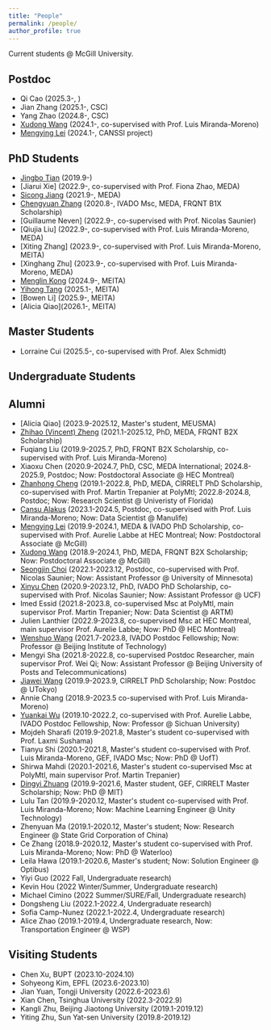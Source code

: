 ```yaml
---
title: "People"
permalink: /people/
author_profile: true
---
```



Current students @ McGill University.

## Postdoc
* Qi Cao (2025.3-, )
* Jian Zhang (2025.1-, CSC)
* Yang Zhao (2024.8-, CSC)
* [Xudong Wang](https://martina1024.github.io/) (2024.1-, co-supervised with Prof. Luis Miranda-Moreno)  
* [Mengying Lei](https://scholar.google.com/citations?user=vWdutQIAAAAJ&hl=en) (2024.1-, CANSSI project)

## PhD Students
* [Jingbo Tian](https://joshuatian-mcgill.github.io/) (2019.9-)
* [Jiarui Xie] (2022.9-, co-supervised with Prof. Fiona Zhao, MEDA)
* [Sicong Jiang](https://sicongjiang.fun/) (2021.9-, MEDA)
* [Chengyuan Zhang](https://chengyuanzhang.wixsite.com/home) (2020.8-, IVADO Msc, MEDA, FRQNT B1X Scholarship)
* [Guillaume Neven] (2022.9-, co-supervised with Prof. Nicolas Saunier)
* [Qiujia Liu] (2022.9-, co-supervised with Prof. Luis Miranda-Moreno, MEDA)
* [Xiting Zhang] (2023.9-, co-supervised with Prof. Luis Miranda-Moreno, MEITA)
* [Xinghang Zhu] (2023.9-, co-supervised with Prof. Luis Miranda-Moreno, MEDA)
* [Menglin Kong](https://scholar.google.com/citations?user=6_TaTiUAAAAJ) (2024.9-, MEITA)
* [Yihong Tang](https://yihongt.github.io/) (2025.1-, MEITA)
* [Bowen Li] (2025.9-, MEITA)
* [Alicia Qiao](2026.1-, MEITA)

## Master Students
* Lorraine Cui (2025.5-, co-supervised with Prof. Alex Schmidt)


## Undergraduate Students



## Alumni
* [Alicia Qiao] (2023.9-2025.12, Master's student, MEUSMA)
* [Zhihao (Vincent) Zheng](https://vincent-zheng.com/) (2021.1-2025.12, PhD, MEDA, FRQNT B2X Scholarship)
* Fuqiang Liu (2019.9-2025.7, PhD, FRQNT B2X Scholarship, co-supervised with Prof. Luis Miranda-Moreno)
* Xiaoxu Chen (2020.9-2024.7, PhD, CSC, MEDA International; 2024.8-2025.9, Postdoc; Now: Postdoctoral Associate @ HEC Montreal)
* [Zhanhong Cheng](https://chengzhanhong.github.io/) (2019.1-2022.8, PhD, MEDA, CIRRELT PhD Scholarship, co-supervised with Prof. Martin Trepanier at PolyMtl; 2022.8-2024.8, Postdoc; Now: Research Scientist @ Univeristy of Florida)
* [Cansu Alakus](https://scholar.google.com.tr/citations?user=9XmcxlUAAAAJ&hl=en) (2023.1-2024.5, Postdoc, co-supervised with Prof. Luis Miranda-Moreno; Now: Data Scientist @ Manulife)
* [Mengying Lei](https://scholar.google.com/citations?user=vWdutQIAAAAJ&hl=en) (2019.9-2024.1, MEDA & IVADO PhD Scholarship, co-supervised with Prof. Aurelie Labbe at HEC Montreal; Now: Postdoctoral Associate @ McGill)
* [Xudong Wang](https://martina1024.github.io/) (2018.9-2024.1, PhD, MEDA, FRQNT B2X Scholarship; Now: Postdoctoral Associate @ McGill)  
* [Seongjin Choi](https://benchoi93.github.io/) (2022.1-2023.12, Postdoc, co-supervised with Prof. Nicolas Saunier; Now: Assistant Professor @ University of Minnesota)
* [Xinyu Chen](https://transdim.github.io/) (2020.9-2023.12, PhD, IVADO PhD Scholarship, co-supervised with Prof. Nicolas Saunier; Now: Assistant Professor @ UCF)
* Imed Essid (2021.8-2023.8, co-supervised Msc at PolyMtl, main supervisor Prof. Martin Trepanier; Now: Data Scientist @ ARTM)
* Julien Lanthier (2022.9-2023.8, co-supervised Msc at HEC Montreal, main supervisor Prof. Aurelie Labbe; Now: PhD @ HEC Montreal)
* [Wenshuo Wang](https://wenshuowang.github.io/) (2021.7-2023.8, IVADO Postdoc Fellowship; Now: Professor @ Beijing Institute of Technology)
* Mengyi Sha (2021.8-2022.8, co-supervised Postdoc Researcher, main supervisor Prof. Wei Qi; Now: Assistant Professor @ Beijing University of Posts and Telecommunications)
* [Jiawei Wang](https://wangjw6.github.io/) (2019.9-2023.9, CIRRELT PhD Scholarship; Now: Postdoc @ UTokyo)
* Annie Chang (2018.9-2023.5 co-supervised with Prof. Luis Miranda-Moreno)
* [Yuankai Wu](https://kaimaoge.github.io/) (2019.10-2022.2, co-supervised with Prof. Aurelie Labbe, IVADO Postdoc Fellowship, Now: Professor @ Sichuan University)
* Mojdeh Sharafi (2019.9-2021.8, Master's student co-supervised with Prof. Laxmi Sushama)
* Tianyu Shi (2020.1-2021.8, Master's student co-supervised with Prof. Luis Miranda-Moreno, GEF, IVADO Msc; Now: PhD @ UofT)
* Shirwa Mahdi (2020.1-2021.6, Master's student co-supervised Msc at PolyMtl, main supervisor Prof. Martin Trepanier)
* [Dingyi Zhuang](https://zhuangdingyi.github.io/) (2019.9-2021.6, Master student, GEF, CIRRELT Master Scholarship; Now: PhD @ MIT)
* Lulu Tan (2019.9-2020.12, Master's student co-supervised with Prof. Luis Miranda-Moreno; Now: Machine Learning Engineer @ Unity Technology)
* Zhenyuan Ma (2019.1-2020.12, Master's student; Now: Research Engineer @ State Grid Corporation of China)
* Ce Zhang (2018.9-2020.12, Master's student co-supervised with Prof. Luis Miranda-Moreno; Now: PhD @ Waterloo)
* Leila Hawa (2019.1-2020.6, Master's student; Now: Solution Engineer @ Optibus)
* Yiyi Guo (2022 Fall, Undergraduate research)
* Kevin Hou (2022 Winter/Summer, Undergraduate research)
* Michael Cimino (2022 Summer/SURE/Fall, Undergraduate research)
* Dongsheng Liu (2022.1-2022.4, Undergraduate research)
* Sofia Camp-Nunez (2022.1-2022.4, Undergraduate research)
* Alice Zhao (2019.1-2019.4, Undergraduate research, Now: Transportation Engineer @ WSP)



## Visiting Students
* Chen Xu, BUPT (2023.10-2024.10)
* Sohyeong Kim, EPFL (2023.6-2023.10)
* Jian Yuan, Tongji University (2022.6-2023.6)
* Xian Chen, Tsinghua University (2022.3-2022.9)
* Kangli Zhu, Beijing Jiaotong University (2019.1-2019.12)
* Yiting Zhu, Sun Yat-sen University (2019.8-2019.12)
